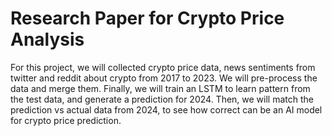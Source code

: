 # Research Paper for Crypto Price Analysis

For this project, we will collected crypto price data, news sentiments from twitter and reddit about crypto from 2017 to 2023. 
We will pre-process the data and merge them. Finally, we will train an LSTM to learn pattern from the test data, and generate a 
prediction for 2024. Then, we will match the prediction vs actual data from 2024, to see how correct can be an AI model for crypto 
price prediction. 